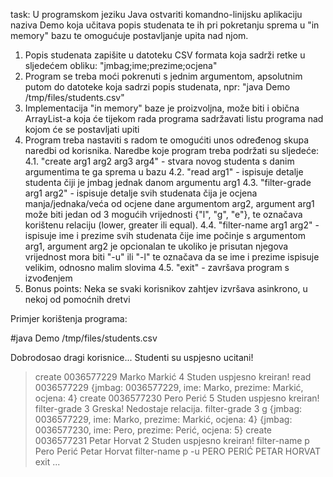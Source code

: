 task:
U programskom jeziku Java ostvariti komandno-linijsku aplikaciju naziva Demo koja učitava
popis studenata te ih pri pokretanju sprema u "in memory" bazu te omogućuje postavljanje upita nad njom.

1. Popis studenata zapišite u datoteku CSV formata koja sadrži retke u sljedećem obliku:
"jmbag;ime;prezime;ocjena"
2. Program se treba moći pokrenuti s jednim argumentom, apsolutnim putom do datoteke koja sadrzi popis studenata,
npr: "java Demo /tmp/files/students.csv"
3. Implementacija "in memory" baze je proizvoljna, može biti i obična ArrayList-a
koja će tijekom rada programa sadržavati listu programa nad kojom će se postavljati upiti
4. Program treba nastaviti s radom te omogućiti unos određenog skupa naredbi od korisnika.
Naredbe koje program treba podržati su sljedeće:
	4.1. "create arg1 arg2 arg3 arg4" - stvara novog studenta s danim argumentima te ga sprema u bazu
	4.2. "read arg1" - ispisuje detalje studenta čiji je jmbag jednak danom argumentu arg1
	4.3. "filter-grade arg1 arg2" - ispisuje detalje svih studenata čija je ocjena
	    manja/jednaka/veća od ocjene dane argumentom arg2, argument arg1 može biti jedan od 3 mogućih vrijednosti {"l", "g", "e"},
	    te označava korištenu relaciju (lower, greater ili equal).
	4.4. "filter-name arg1 arg2" - ispisuje ime i prezime svih studenata čije ime
	    počinje s argumentom arg1, argument arg2 je opcionalan te ukoliko je prisutan njegova vrijednost
	    mora biti "-u" ili "-l" te označava da se ime i prezime ispisuje velikim, odnosno malim slovima
	4.5. "exit" - završava program s izvođenjem
5. Bonus points: Neka se svaki korisnikov zahtjev izvršava asinkrono, u nekoj od pomoćnih dretvi

Primjer korištenja programa:

#java Demo /tmp/files/students.csv

Dobrodosao dragi korisnice...
Studenti su uspjesno ucitani!

> create 0036577229 Marko Markić 4
Studen uspjesno kreiran!
> read 0036577229
{jmbag: 0036577229, ime: Marko, prezime: Markić, ocjena: 4}
> create 0036577230 Pero Perić 5
Studen uspjesno kreiran!
> filter-grade 3
Greska! Nedostaje relacija.
> filter-grade 3 g
{jmbag: 0036577229, ime: Marko, prezime: Markić, ocjena: 4}
{jmbag: 0036577230, ime: Pero, prezime: Perić, ocjena: 5}
> create 0036577231 Petar Horvat 2
Studen uspjesno kreiran!
> filter-name p
Pero Perić
Petar Horvat
> filter-name p -u
PERO PERIĆ
PETAR HORVAT
> exit
...


